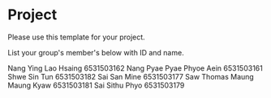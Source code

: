 Project
=============
Please use this template for your project.

List your group's member's below with ID and name.

Nang Ying Lao Hsaing        6531503162
Nang Pyae Pyae Phyoe Aein   6531503161
Shwe Sin Tun                6531503182
Sai San Mine                6531503177
Saw Thomas Maung Maung Kyaw 6531503181
Sai Sithu Phyo              6531503179
